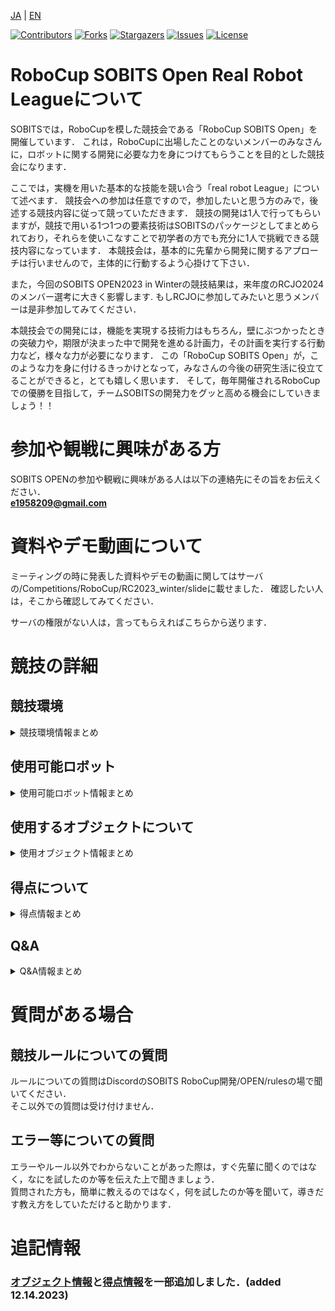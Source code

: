 <a name="readme-top"></a>

[JA](README.md) | [EN](README.en.md)

[![Contributors][contributors-shield]][contributors-url]
[![Forks][forks-shield]][forks-url]
[![Stargazers][stars-shield]][stars-url]
[![Issues][issues-shield]][issues-url]
[![License][license-shield]][license-url]

# **RoboCup SOBITS Open Real Robot Leagueについて**

SOBITSでは，RoboCupを模した競技会である「RoboCup SOBITS Open」を開催しています．
これは，RoboCupに出場したことのないメンバーのみなさんに，ロボットに関する開発に必要な力を身につけてもらうことを目的とした競技会になります．

ここでは，実機を用いた基本的な技能を競い合う「real robot League」について述べます．
競技会への参加は任意ですので，参加したいと思う方のみで，後述する競技内容に従って競っていただきます．
競技の開発は1人で行ってもらいますが，競技で用いる1つ1つの要素技術はSOBITSのパッケージとしてまとめられており，それらを使いこなすことで初学者の方でも充分に1人で挑戦できる競技内容になっています．
本競技会は，基本的に先輩から開発に関するアプローチは行いませんので，主体的に行動するよう心掛けて下さい．

また，今回のSOBITS OPEN2023 in Winterの競技結果は，来年度のRCJO2024のメンバー選考に大きく影響します. 
もしRCJOに参加してみたいと思うメンバーは是非参加してみてください．

本競技会での開発には，機能を実現する技術力はもちろん，壁にぶつかったときの突破力や，期限が決まった中で開発を進める計画力，その計画を実行する行動力など，様々な力が必要になります．
この「RoboCup SOBITS Open」が，このような力を身に付けるきっかけとなって，みなさんの今後の研究生活に役立てることができると，とても嬉しく思います．
そして，毎年開催されるRoboCupでの優勝を目指して，チームSOBITSの開発力をグッと高める機会にしていきましょう！！

# **参加や観戦に興味がある方**
SOBITS OPENの参加や観戦に興味がある人は以下の連絡先にその旨をお伝えください．  
**e1958209@gmail.com**


# 資料やデモ動画について

ミーティングの時に発表した資料やデモの動画に関してはサーバの/Competitions/RoboCup/RC2023_winter/slideに載せました．
確認したい人は，そこから確認してみてください．

サーバの権限がない人は，言ってもらえればこちらから送ります．

# 競技の詳細 
## 競技環境
<details>
<summary>競技環境情報まとめ</summary>

## 使用するレイアウト
競技はE301で行います．簡単なレイアウトは以下の図のようになります．

<div align="center"><img src="img/so_layout.png" width="80%"></div>

※挑戦課題（障害物あり）を選択した場合，キッチンがある方の部屋のみに配置されます．  
※挑戦課題（2つの選択肢から選ぶ）を選択しなかった場合，お客は一人になり，右側のみに座ります．  


</details>

## 使用可能ロボット
<details>
<summary>使用可能ロボット情報まとめ</summary>

SOBITS Commonのレポジトリでは，SOBITSがこれまで開発してきた実機ロボットを動かすため，共通のライブラリです．ロボットに搭載されているアクチュエータやセンサーなど共通で使用するリソースを統一し，ライブラリ化となったものです．

SOBITS Commonが必要とされるSOBITSのロボットはこちらになります．

| SOBIT PRO | SOBIT EDU | SOBIT MINI | HSR |
| :---: | :---: | :---: | :---: |
| ![SOBIT PRO](img/sobit_pro.png) | ![SOBIT EDU](img/sobit_edu.png) | ![SOBIT MINI](img/sobit_mini.png) | ![HSR](img/hsr.png) ___________|
| [Gitへ移動](https://github.com/TeamSOBITS/sobit_pro) | [Gitへ移動](https://github.com/TeamSOBITS/sobit_edu) | [Gitへ移動](https://github.com/TeamSOBITS/sobit_mini) | |
</details>

## 使用するオブジェクトについて
<details>
<summary>使用オブジェクト情報まとめ</summary>

今回のSOBITS OPENでは以下の物体を使用します．
|　カップヌードル | ポテトチップス | お茶 |
| :---: | :---: | :---: | 
| ![カップヌードル](img/object_0.jpg) | ![ポテトチップス](img/object_1.jpg) | ![お茶](img/object_2.jpg) |
| ar_marker_0 | ar_marker_1 | ar_marker_2 | 
| ![カップヌードル](img/ar_marker_0.jpeg) | ![ポテトチップス](img/ar_marker_1.jpeg) | ![お茶](img/ar_marker_2.jpeg) |

物体認識時にar_markerを使用する際，以下のように物体に貼り付けられます．
<div align="center"><img src="img/example_ar.jpg" width="40%"></div>

※挑戦課題に挑戦する際は，学習データの提出が必須になります．
※戦課題に挑戦する際に，ログやコードをみて認識していないと判断した場合は認識の点数ははいりません．  
</details>


## 得点について
<details>
<summary>得点情報まとめ</summary>
得点については以下の表を参考にしてください．
<div align="center"><img src="img/sobits_tokuten.png" width="80%"></div>
※２回目の目的地まで移動の際，２つの選択肢から選ぶことが挑戦課題として記載されていますが，これは１回目の目的地まで移動の際，２人の中から手を上げている人を検出できた場合に加点されます．  

## 挑戦課題がある課題
#### ナビゲーション✕２
共通課題：障害物がない状態でナビゲーション  
挑戦課題：障害物がある状態でナビゲーション  

### 注文  
共通課題：自然言語での注文  
例）ポテトチップスをください．ポテトチップスが欲しいです．  
挑戦課題：お客が注文を間違える可能性がある  
例）客「お茶をください．」  
    ロボット「注文はお茶でよろしいですか？」  
    客「いいえ」  
    ロボット「注文は何でしょうか？」  
    客「ポテトチップスにします．」  
軽減課題：商品の単語のみ  
例）客「お茶！」  

### 物体認識
共通課題：ARマーカーを使用して認識  
挑戦課題：学習データを用いた認識  
        （実際に学習用のデータセットも要提出）  
※ログをみて認識していなかった場合は認識の点数ははいりません．  

### 物体把持
共通課題：机の上の物体を把持  
挑戦課題：棚の上の物体を把持  

※棚の高さはそれぞれのロボットが把持する時に，絶対に届かない位置には設定されない．  
※棚を選択した際，同じ高さに他の物体が存在する可能性がある．  

### 物体配置
共通課題：高さが一定の机に配置  
挑戦課題：高さが可変する状態での物体の配置  

※机の高さはそれぞれのロボットが配置する時に，絶対に届かない位置には設定されない．  

## 上記以外の点数区分
### 加点項目
#### オリジナリティ
ソースコードを見て，処理の工夫点が感じられた場合は，加点します．
#### コーディングスタイル
ソースコードのみやすさ，わかりやすさ，修正のしやすさなどが感じられた場合に加点します．

### 減点項目
#### コピペ
これまでのRoboCupのソースコード等のコピペが見受けられた際や，競技者同士でコピペの処理の部分があった場合は，その部分で達成したタスクの点数は0点になります．コピペの内容がひどい場合は更に減点される必要があります．

#### 衝突
ロボットの衝突や物体の衝突があった場合はその衝撃の度合いによって減点されます．
ロボットの衝突があった場合はその時点で競技を強制終了します．

#### 提出遅刻・辞退・無断欠席
減点されます．


</details>

## Q&A
<details>
<summary>Q&A情報まとめ</summary>

Q.dockerの使用は可能でしょうか？

A.参加する人は原則ローカルです。

Q.家庭環境に置く障害物の位置はランダムであるということでしたが、障害物そのもの種類などはランダムになりますか？

A.障害物に銀色のポールは確定です。ただランダムと言ってもキッチン側の部屋に置かれることは確定しています。また障害物によって、タスクが絶対にクリアできないと言ったことはないです。

Q.ロボットが人から注文を受ける時、ロボットはメニューを既に知っている状態ですか？

A.今後状況によって変動する可能性はありますが、現状ポテトチップス・お茶・カップヌードルになります。


Q.会話の挑戦課題について商品の単語そのまま注文されますか？
例:ポテトチップスをください→ポテチください

A.物体の名称は必ず発話されます。
略称等で発話されることはありません。

Q.障害物の挑戦課題について質問です
商品を認識するときや、ドアから出るときのために設定した登録地点上に障害物が配置される可能性に対しての配慮はありますか？

A.地点登録による各々の若干の誤差には影響がない位置に置きます。
そのため、sobit navigation stackのREADME通りに使う場合(ROBOCUP同様の使い方をする場合)、影響はありません。
しかし、オリジナル点を狙いにいく戦術や方法によって影響が出てしまう場合については考慮しません。自己責任となります。

Q.今回のSOBITS-OPENでは制限時間はありますでしょうか。
教えていただきたいです。よろしくお願いします。

A.その10分の間にリスタートは何回でも可能ですが、途中でリタイアをしない限り10分経過時点での獲得点数が得点となります。リスタートは緊急停止ボタンを押したのち、ドアオープン前の位置へ自分で戻していただきます。そのとき、得点は0点からのスタートとなります。リタイアは緊急停止ボタンを押す前に宣告してください。その時点での点数でストップし、そのトライアルの競技は終了となります。
※10分間のうちの一番高い点数ではないことに注意してください。

例1：8分経過時点で50点→リスタート→10分タイマー時点で40点
⇒そのトライアルは40点となる

例2：8分経過時点で50点→衝突前にリタイアを宣告
⇒そのトライアルは50点となり競技終了


Q.お客が1人の場合でも人検出は必要なのでしょうか？

A.必要ありません。客を1人として挑む場合は、左右どちらにいっても(または真ん中でも)、人とロボットがやり取りできる位置にロボットが移動していればそのまま競技の続行ができます。(もちろん手をあげている人判定の点数はスキップとなります)

Q.「依存関係」の詳細について伺いしてもいいでしょうか

A.依存関係がある得点については？
→ 物体配置は物体把持ができていることが前提
→ 目的地にたどり着いていないのに会話を始めてしまうとどちらの点数も入りません
(※お客の前に来ていないのに注文を聞いてしまう場合、お客は返事をしてくれない)
→ 注文で聞いた物体と違うものを把持した場合も聞いた物体でない限り点数は入りません(そのため物体の把持は物体の認識が前提)

物体の認識だけをする場合、ターミナルやUIなどでこちらが確認できる形にしてください

</details>


# 質問がある場合
## 競技ルールについての質問

ルールについての質問はDiscordのSOBITS RoboCup開発/OPEN/rulesの場で聞いてください．  
そこ以外での質問は受け付けません．
  
## エラー等についての質問

エラーやルール以外でわからないことがあった際は，すぐ先輩に聞くのではなく，なにを試したのか等を伝えた上で聞きましょう．  
質問された方も，簡単に教えるのではなく，何を試したのか等を聞いて，導きだす教え方をしていただけると助かります． 


# 追記情報
### [オブジェクト情報](#使用するオブジェクトについて)と[得点情報](#加点項目)を一部追加しました．(added 12.14.2023)

<!-- MARKDOWN LINKS & IMAGES -->
<!-- https://www.markdownguide.org/basic-syntax/#reference-style-links -->
[contributors-shield]: https://img.shields.io/github/contributors/TeamSOBITS/sobit_pro.svg?style=for-the-badge
[contributors-url]: https://github.com/TeamSOBITS/sobit_pro/graphs/contributors
[forks-shield]: https://img.shields.io/github/forks/TeamSOBITS/sobit_pro.svg?style=for-the-badge
[forks-url]: https://github.com/TeamSOBITS/sobit_pro/network/members
[stars-shield]: https://img.shields.io/github/stars/TeamSOBITS/sobit_pro.svg?style=for-the-badge
[stars-url]: https://github.com/TeamSOBITS/sobit_pro/stargazers
[issues-shield]: https://img.shields.io/github/issues/TeamSOBITS/sobit_pro.svg?style=for-the-badge
[issues-url]: https://github.com/TeamSOBITS/sobit_pro/issues
[license-shield]: https://img.shields.io/github/license/TeamSOBITS/sobit_pro.svg?style=for-the-badge
[license-url]: LICENSE
